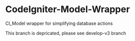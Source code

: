 # CodeIgniter-Model-Wrapper
CI_Model wrapper for simplifying database actions

This branch is depricated, please see develop-v3 branch
